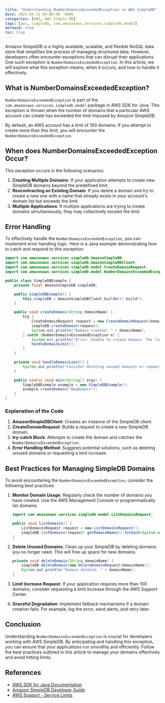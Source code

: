 ```yaml
---
title: "Understanding NumberDomainsExceededException in AWS SimpleDB"
date: 2025-04-15 09:00:00 -0000
categories: [AWS, AWS Simple DB]
tags: [aws, simpledb, com.amazonaws.services.simpledb.model]
mermaid: true
toc: true
---
```



Amazon SimpleDB is a highly available, scalable, and flexible NoSQL data store that simplifies the process of managing structured data. However, developers often encounter exceptions that can disrupt their applications. One such exception is `NumberDomainsExceededException`. In this article, we will explore what this exception means, when it occurs, and how to handle it effectively.

## What is NumberDomainsExceededException?

`NumberDomainsExceededException` is part of the `com.amazonaws.services.simpledb.model` package in AWS SDK for Java. This exception is thrown when the number of domains that a particular AWS account can create has exceeded the limit imposed by Amazon SimpleDB. 

By default, an AWS account has a limit of 100 domains. If you attempt to create more than this limit, you will encounter the `NumberDomainsExceededException`. 

## When does NumberDomainsExceededException Occur?

This exception occurs in the following scenarios:

1. **Creating Multiple Domains**: If your application attempts to create new SimpleDB domains beyond the predefined limit.
2. **Rescontracting an Existing Domain**: If you delete a domain and try to create a new one with a name that already exists in your account's domain list but exceeds the limit.
3. **Multiple Applications**: If multiple applications are trying to create domains simultaneously, they may collectively exceed the limit.

## Error Handling

To effectively handle the `NumberDomainsExceededException`, you can implement error handling logic. Here is a Java example demonstrating how to catch and respond to this exception:

```java
import com.amazonaws.services.simpledb.AmazonSimpleDB;
import com.amazonaws.services.simpledb.AmazonSimpleDBClient;
import com.amazonaws.services.simpledb.model.CreateDomainRequest;
import com.amazonaws.services.simpledb.model.NumberDomainsExceededException;

public class SimpleDBExample {
    private final AmazonSimpleDB simpleDB;

    public SimpleDBExample() {
        this.simpleDB = AmazonSimpleDBClient.builder().build();
    }

    public void createDomain(String domainName) {
        try {
            CreateDomainRequest request = new CreateDomainRequest(domainName);
            simpleDB.createDomain(request);
            System.out.println("Domain created: " + domainName);
        } catch (NumberDomainsExceededException e) {
            System.err.println("Error: Unable to create domain. The limit of domains has been exceeded.");
            handleDomainLimit();
        }
    }

    private void handleDomainLimit() {
        System.out.println("Consider deleting unused domains or requesting a limit increase.");
    }

    public static void main(String[] args) {
        SimpleDBExample example = new SimpleDBExample();
        example.createDomain("NewDomain");
    }
}
```

### Explanation of the Code

1. **AmazonSimpleDBClient**: Creates an instance of the SimpleDB client.
2. **CreateDomainRequest**: Builds a request to create a new SimpleDB domain.
3. **try-catch Block**: Attempts to create the domain and catches the `NumberDomainsExceededException`.
4. **Error Handling Method**: Suggests potential solutions, such as deleting unused domains or requesting a limit increase.

## Best Practices for Managing SimpleDB Domains

To avoid encountering the `NumberDomainsExceededException`, consider the following best practices:

1. **Monitor Domain Usage**: Regularly check the number of domains you have created. Use the AWS Management Console or programmatically list domains.
   ```java
   import com.amazonaws.services.simpledb.model.ListDomainsRequest;

   public void listDomains() {
       ListDomainsRequest request = new ListDomainsRequest();
       simpleDB.listDomains(request).getDomainNames().forEach(System.out::println);
   }
   ```

2. **Delete Unused Domains**: Clean up your SimpleDB by deleting domains you no longer need. This will free up space for new domains.
   ```java
   private void deleteDomain(String domainName) {
       simpleDB.deleteDomain(new DeleteDomainRequest(domainName));
       System.out.println("Domain deleted: " + domainName);
   }
   ```

3. **Limit Increase Request**: If your application requires more than 100 domains, consider requesting a limit increase through the AWS Support Center.

4. **Graceful Degradation**: Implement fallback mechanisms if a domain creation fails. For example, log the error, send alerts, and retry later.

## Conclusion

Understanding `NumberDomainsExceededException` is crucial for developers working with AWS SimpleDB. By anticipating and handling this exception, you can ensure that your applications run smoothly and efficiently. Follow the best practices outlined in this article to manage your domains effectively and avoid hitting limits.

## References

- [AWS SDK for Java Documentation](https://docs.aws.amazon.com/sdk-for-java/latest/developer-guide/welcome.html)
- [Amazon SimpleDB Developer Guide](https://docs.aws.amazon.com/AmazonSimpleDB/latest/DeveloperGuide/Welcome.html)
- [AWS Support - Service Limits](https://docs.aws.amazon.com/general/latest/gr/aws_service_limits.html)